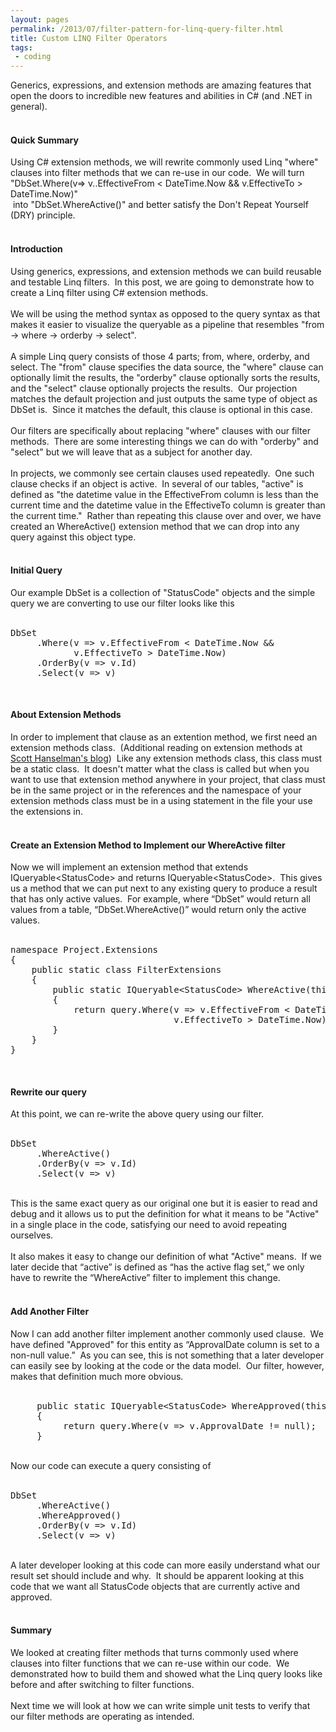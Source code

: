 ```yaml
---
layout: pages
permalink: /2013/07/filter-pattern-for-linq-query-filter.html
title: Custom LINQ Filter Operators
tags:
 - coding
---
```

<div class="NoSpacing">
Generics, expressions, and extension methods are amazing
features that open the doors to incredible new features and abilities in C#
(and .NET in general).<br />
<br />
<h4>
Quick Summary</h4>
</div>
<div class="NoSpacing">
Using C# extension methods, we will rewrite commonly used Linq "where" clauses into filter methods that we can re-use in our code. &nbsp;We will turn<br />
"DbSet.Where(v=&gt; v..EffectiveFrom &lt; DateTime.Now &amp;&amp; v.EffectiveTo &gt; DateTime.Now)"<br />
&nbsp;into "DbSet.WhereActive()" and better satisfy the Don't Repeat Yourself (DRY) principle.<br />
<br />
<h4>
Introduction</h4>
Using generics, expressions, and extension methods we can build reusable and testable Linq
filters. &nbsp;In this post, we are going to demonstrate how to create a Linq filter using C# extension methods.</div>
<div class="NoSpacing">
<br /></div>
<div class="NoSpacing">
We will be using the method syntax as opposed to the query syntax as that makes it easier to visualize the queryable as a pipeline that resembles "from -&gt; where -&gt; orderby -&gt; select".<br />
<br />
A simple Linq query consists of those 4 parts; from, where, orderby, and select. The "from" clause
specifies the data source, the "where" clause can optionally limit the results,
the "orderby" clause optionally sorts the results, and the "select"
clause optionally projects the results. &nbsp;Our projection matches the default projection and just outputs the same type of object as DbSet is. &nbsp;Since it matches the default, this clause is optional in this case.</div>
<div class="NoSpacing">
<br />
Our filters are specifically about replacing "where" clauses with our filter methods. &nbsp;There are some interesting things we can do with "orderby" and "select" but we will leave that as a subject for another day.<br />
<br /></div>
<div class="NoSpacing">
In projects, we commonly see certain clauses used
repeatedly.&nbsp; One such clause checks if an
object is active.&nbsp; In several of our
tables, "active" is defined as "the datetime value in the
EffectiveFrom column is less than the current time and the datetime value in
the EffectiveTo column is greater than the current time."&nbsp; Rather than repeating this clause over and
over, we have created an WhereActive() extension method that we can drop into any
query against this object type.</div>
<div class="NoSpacing">
<br />
<h4>
Initial Query</h4>
<div>
Our example DbSet is a collection of "StatusCode" objects and the simple query we are converting to use our filter looks like this</div>
<br />
<pre>DbSet
     .Where(v =&gt; v.EffectiveFrom &lt; DateTime.Now &amp;&amp;
            v.EffectiveTo &gt; DateTime.Now)
     .OrderBy(v =&gt; v.Id)
     .Select(v =&gt; v)
</pre>
<div>
<br /></div>
<h4>
About Extension Methods</h4>
</div>
<div class="NoSpacing">
In order to implement that clause as an extention method, we
first need an extension methods class. &nbsp;(Additional reading on extension methods at <a href="http://www.hanselman.com/blog/HowDoExtensionMethodsWorkAndWhyWasANewCLRNotRequired.aspx">Scott Hanselman's blog</a>) &nbsp;Like any extension methods class, this class must be a static
class. &nbsp;It doesn't matter what the class is called but when you want to use that extension method anywhere in your project, that class must be in the same project or in the references and the namespace of your extension methods class must be in a using statement in the file your use the extensions in.<br />
<br />
<h4>
Create an Extension Method to Implement our WhereActive filter</h4>
Now we will implement an
extension method that extends IQueryable&lt;StatusCode&gt; and returns IQueryable&lt;StatusCode&gt;.&nbsp; This gives us a method that we can put next
to any existing query to produce a result that has only active values.&nbsp; For example, where &#8220;DbSet&#8221; would return all
values from a table, &#8220;DbSet.WhereActive()&#8221; would return only the active values.</div>
<div class="NoSpacing">
<br /></div>
<pre class="brush: csharp" name="code">namespace Project.Extensions
{
    public static class FilterExtensions
    {
        public static IQueryable&lt;StatusCode&gt; WhereActive(this IQueryable&lt;StatusCode&gt; query)
        {
            return query.Where(v =&gt; v.EffectiveFrom &lt; DateTime.Now &amp;&amp;
                               v.EffectiveTo &gt; DateTime.Now);
        }
    }
}
</pre>
<div class="NoSpacing">
<br />
<h4>
Rewrite our query</h4>
At this point, we can re-write the above query using our filter.<br />
<br />
<pre>DbSet
     .WhereActive()
     .OrderBy(v =&gt; v.Id)
     .Select(v =&gt; v)</pre>
<br />
This is the same exact query as our original one but it is easier to read and debug and it allows us to put the definition for what it means to be "Active" in a single place in the code, satisfying our need to avoid repeating ourselves.<br />
<br />
It also makes it easy to change our definition of what "Active" means. &nbsp;If we later decide that &#8220;active&#8221; is defined as &#8220;has the active flag set,&#8221; we only have to rewrite the &#8220;WhereActive&#8221; filter to implement this change.<br />
<br />
<h4>
Add Another Filter</h4>
Now I can add another filter implement another commonly used clause. &nbsp;We have defined "Approved" for this entity as &#8220;ApprovalDate column is set to a non-null value.&#8221; &nbsp;As you can see, this is not something that a later developer can easily see by looking at the code or the data model. &nbsp;Our filter, however, makes that definition much more obvious.</div>
<div class="NoSpacing">
<br /></div>
<pre class="brush: csharp" name="code">     public static IQueryable&lt;StatusCode&gt; WhereApproved(this IQueryable&lt;StatusCode&gt; query)
     {
          return query.Where(v =&gt; v.ApprovalDate != null);
     }
</pre>
<br />
<div class="NoSpacing">
Now our code can execute a query consisting of<br />
<br />
<pre>DbSet
     .WhereActive()
     .WhereApproved()
     .OrderBy(v =&gt; v.Id)
     .Select(v =&gt; v)</pre>
<br />
A later developer looking at this code can more easily understand what our result set should include and why. &nbsp;It should be apparent looking at this code that we want all StatusCode objects that are currently active and approved.</div>
<div class="NoSpacing">
<br />
<h4>
Summary</h4>
We looked at creating filter methods that turns commonly used where clauses into filter functions that we can re-use within our code. &nbsp;We demonstrated how to build them and showed what the Linq query looks like before and after switching to filter functions.</div>
<div class="NoSpacing">
<br /></div>
<div class="NoSpacing">
Next time we will look at how we can write simple unit tests to verify that our filter methods are operating as intended.</div>
<div class="NoSpacing">
<br /></div>
<div class="NoSpacing">
<br /></div>
<div class="NoSpacing">
<br /></div>
